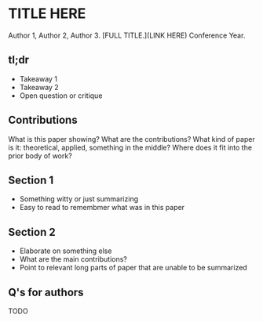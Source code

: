 # TITLE HERE

Author 1, Author 2, Author 3. [FULL TITLE.](LINK HERE) Conference Year. 

## tl;dr
 - Takeaway 1
 - Takeaway 2
 - Open question or critique

## Contributions
What is this paper showing? What are the contributions? What kind of paper is it: theoretical, applied, something in the middle? Where does it fit into the prior body of work?

## Section 1
 - Something witty or just summarizing
 - Easy to read to remembmer what was in this paper

## Section 2
 - Elaborate on something else
 - What are the main contributions?
 - Point to relevant long parts of paper that are unable to be summarized


## Q's for authors
TODO